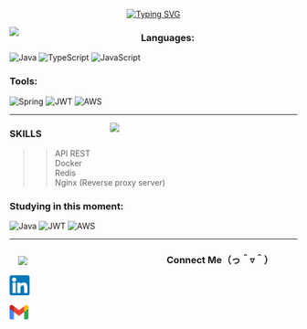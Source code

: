 <div align="center">

[![Typing SVG](<https://readme-typing-svg.herokuapp.com/?color=9932cc&size=35&center=true&vCenter=true&width=1000&lines=HI,+MY+NAME+is+Rodrigo+Rodriguês;(っ◕‿◕)っI'm+20+years+old;I+from+Brasil,+GO;I+Studying+Software+Engineering+at+UNIFAN;Be+Welcome!>)](https://git.io/typing-svg)

<!--![Animated cityscapes](https://github.com/Rodrigo-RRD/Rodrigo-RRD/assets/116466164/36ec1d74-984e-4115-bed0-45565c8415ad)-->

</div>

<!--<div align="center">  
  <img width="57%" height="195px" src="https://github-readme-stats.vercel.app/api?username=Rodrigo-RRD&show_icons=true&count_private=true&hide_border=true&title_color=9932cc&icon_color=c19bd8&text_color=c9d1d9&bg_color=0d1117" alt="Rodrigo-RRD github stats" /> 
  <img width="41%" height="195px" src="https://github-readme-stats.vercel.app/api/top-langs/?username=Rodrigo-RRD&layout=compact&hide_border=true&title_color=9932cc&text_color=ffffff&bg_color=0d1117" />
</div>-->

<img align='left' src="https://user-images.githubusercontent.com/116466164/226486386-0addb904-194b-4f83-9eb3-3d998e8e46cd.gif" width="230">


### Languages:

![Java](https://img.shields.io/badge/java-%23ED8B00.svg?style=for-the-badge&logo=openjdk&logoColor=white)
![TypeScript](https://img.shields.io/badge/typescript-%23007ACC.svg?style=for-the-badge&logo=typescript&logoColor=white)
![JavaScript](https://img.shields.io/badge/javascript-%23323330.svg?style=for-the-badge&logo=javascript&logoColor=%23F7DF1E)

### Tools:

![Spring](https://img.shields.io/badge/spring-%236DB33F.svg?style=for-the-badge&logo=spring&logoColor=white)
![JWT](https://img.shields.io/badge/JWT-black?style=for-the-badge&logo=JSON%20web%20tokens)
![AWS](https://img.shields.io/badge/AWS-%23FF9900.svg?style=for-the-badge&logo=amazon-aws&logoColor=white)


<hr width=100%/>

<img align='right' src="https://github.com/Rodrigo-RRD/Rodrigo-RRD/assets/116466164/cd064e28-1a45-49e9-a61e-a80bf65c0be6" width="328">

### SKILLS
<!--Devops tools (Docker | Kubernetes | Jenkins | Ansible | Prometheus | Grafana)<br>-->

>>API REST<br>
>>Docker<br>
>>Redis<br>
>>Nginx (Reverse proxy server)
<!--Bigdata | Hadoop<br>-->


### Studying in this moment:
![Java](https://img.shields.io/badge/java-%23ED8B00.svg?style=for-the-badge&logo=openjdk&logoColor=white)
![JWT](https://img.shields.io/badge/JWT-black?style=for-the-badge&logo=JSON%20web%20tokens)
![AWS](https://img.shields.io/badge/AWS-%23FF9900.svg?style=for-the-badge&logo=amazon-aws&logoColor=white)

<hr width=100%/>

<img align='left' src="https://github.com/Rodrigo-RRD/Rodrigo-RRD/assets/116466164/07a26f81-89b5-4438-bd39-33fd2119d47c" width="245" style="border: 5px solid transparent; padding: 10px;">
 
  ### Connect Me（っ＾▿＾）


<a href="https://www.linkedin.com/in/rodrigo-r-b45031212/"><img height="35" src="https://github.com/RK1905101/RK1905101/blob/master/linkedin.png"></a>
     <br>
     
<a href="mailto:rodrigodrroficial@gmail.com"><img height="25" src="https://github.com/RK1905101/RK1905101/blob/master/mail.png"></a>
     <br>
     
<!--<a href="https://www.instagram.com/rk.02116/"><img height="35" src="https://github.com/RK1905101/RK1905101/blob/master/in.png"></a>
     <br>
     
<a href="https://www.facebook.com/profile.php?id=100039798362107"><img height="40" src="https://github.com/RK1905101/RK1905101/blob/master/fb.png"></a>
     <br>-->
     
<!--<a href="https://twitter.com/RK02116"><img height="30" src="https://github.com/RK1905101/RK1905101/blob/master/twitter.png"></a>
     <br>-->
     
<!--<a href="https://t.me/blue_nova"><img height="40" src="https://github.com/RK1905101/RK1905101/blob/master/tg.png"></a>
     <br>-->

